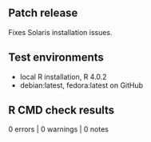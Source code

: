 ## Patch release
Fixes Solaris installation issues.

## Test environments
- local R installation, R 4.0.2
- debian:latest, fedora:latest on GitHub

## R CMD check results
0 errors | 0 warnings | 0 notes
